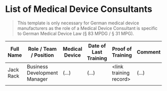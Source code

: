 <!--
Copyright (C) 2022 Radiotherapy AI Holdings Pty Ltd
Copyright (C) 2021-2022 OpenRegulatory (OpenReg GmbH)
This work is licensed under the Creative Commons Attribution 4.0 International
License. <http://creativecommons.org/licenses/by/4.0/>.

Original work by OpenRegulatory available at
<https://github.com/openregulatory/templates>
-->

# List of Medical Device Consultants

> This template is only necessary for German medical device manufacturers as the role of a Medical Device
> Consultant is specific to German Medical Device Law (§ 83 MPDG / § 31 MPG).

| Full Name | Role / Team / Position       | Medical Device | Date of Last Training | Proof of Training        | Comment |
| --------- | ---------------------------- | -------------- | --------------------- | ------------------------ | ------- |
| Jack Rack | Business Development Manager | (...)          | (...)                 | \<link training record\> | (...)   |
|           |                              |                |                       |                          |         |
